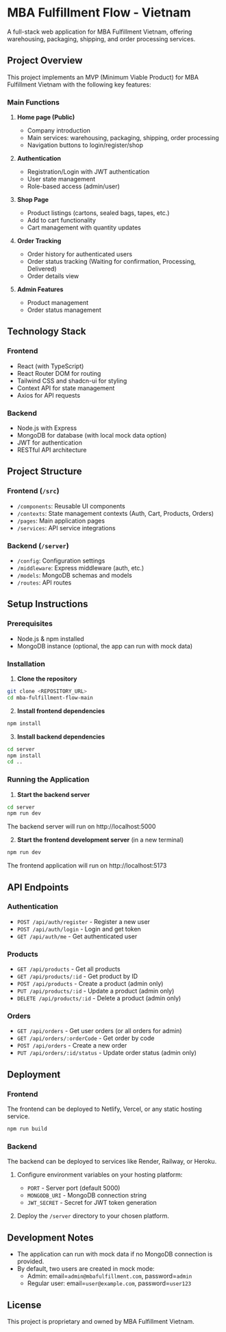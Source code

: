 # MBA Fulfillment Flow - Vietnam

A full-stack web application for MBA Fulfillment Vietnam, offering warehousing, packaging, shipping, and order processing services.

## Project Overview

This project implements an MVP (Minimum Viable Product) for MBA Fulfillment Vietnam with the following key features:

### Main Functions

1. **Home page (Public)**
   - Company introduction
   - Main services: warehousing, packaging, shipping, order processing
   - Navigation buttons to login/register/shop

2. **Authentication**
   - Registration/Login with JWT authentication
   - User state management
   - Role-based access (admin/user)

3. **Shop Page**
   - Product listings (cartons, sealed bags, tapes, etc.)
   - Add to cart functionality
   - Cart management with quantity updates

4. **Order Tracking**
   - Order history for authenticated users
   - Order status tracking (Waiting for confirmation, Processing, Delivered)
   - Order details view

5. **Admin Features**
   - Product management
   - Order status management

## Technology Stack

### Frontend
- React (with TypeScript)
- React Router DOM for routing
- Tailwind CSS and shadcn-ui for styling
- Context API for state management
- Axios for API requests

### Backend
- Node.js with Express
- MongoDB for database (with local mock data option)
- JWT for authentication
- RESTful API architecture

## Project Structure

### Frontend (`/src`)
- `/components`: Reusable UI components
- `/contexts`: State management contexts (Auth, Cart, Products, Orders)
- `/pages`: Main application pages
- `/services`: API service integrations

### Backend (`/server`)
- `/config`: Configuration settings
- `/middleware`: Express middleware (auth, etc.)
- `/models`: MongoDB schemas and models
- `/routes`: API routes

## Setup Instructions

### Prerequisites
- Node.js & npm installed
- MongoDB instance (optional, the app can run with mock data)

### Installation

1. **Clone the repository**
```sh
git clone <REPOSITORY_URL>
cd mba-fulfillment-flow-main
```

2. **Install frontend dependencies**
```sh
npm install
```

3. **Install backend dependencies**
```sh
cd server
npm install
cd ..
```

### Running the Application

1. **Start the backend server**
```sh
cd server
npm run dev
```
The backend server will run on http://localhost:5000

2. **Start the frontend development server** (in a new terminal)
```sh
npm run dev
```
The frontend application will run on http://localhost:5173

## API Endpoints

### Authentication
- `POST /api/auth/register` - Register a new user
- `POST /api/auth/login` - Login and get token
- `GET /api/auth/me` - Get authenticated user

### Products
- `GET /api/products` - Get all products
- `GET /api/products/:id` - Get product by ID
- `POST /api/products` - Create a product (admin only)
- `PUT /api/products/:id` - Update a product (admin only)
- `DELETE /api/products/:id` - Delete a product (admin only)

### Orders
- `GET /api/orders` - Get user orders (or all orders for admin)
- `GET /api/orders/:orderCode` - Get order by code
- `POST /api/orders` - Create a new order
- `PUT /api/orders/:id/status` - Update order status (admin only)

## Deployment

### Frontend
The frontend can be deployed to Netlify, Vercel, or any static hosting service.

```sh
npm run build
```

### Backend
The backend can be deployed to services like Render, Railway, or Heroku.

1. Configure environment variables on your hosting platform:
   - `PORT` - Server port (default 5000)
   - `MONGODB_URI` - MongoDB connection string
   - `JWT_SECRET` - Secret for JWT token generation

2. Deploy the `/server` directory to your chosen platform.

## Development Notes

- The application can run with mock data if no MongoDB connection is provided.
- By default, two users are created in mock mode:
  - Admin: email=`admin@mbafulfillment.com`, password=`admin`
  - Regular user: email=`user@example.com`, password=`user123`

## License

This project is proprietary and owned by MBA Fulfillment Vietnam.
